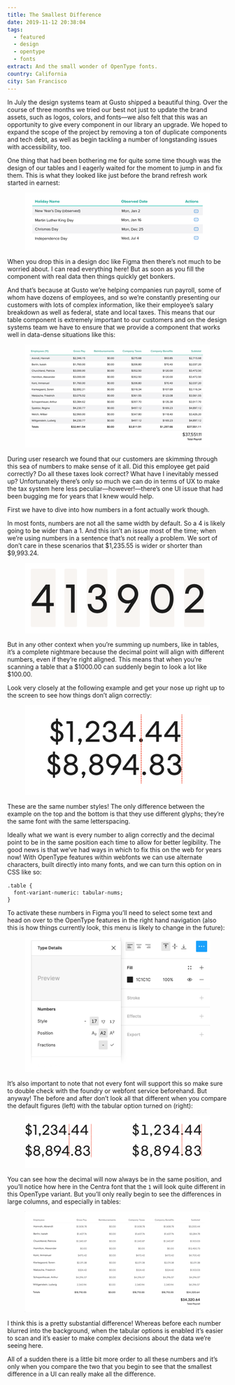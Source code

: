 ```yaml
---
title: The Smallest Difference
date: 2019-11-12 20:38:04
tags:
  - featured
  - design
  - opentype
  - fonts
extract: And the small wonder of OpenType fonts.
country: California
city: San Francisco
---
```


In July the design systems team at Gusto shipped a beautiful thing. Over the course of three months we tried our best not just to update the brand assets, such as logos, colors, and fonts—we also felt that this was an opportunity to give every component in our library an upgrade. We hoped to expand the scope of the project by removing a ton of duplicate components and tech debt, as well as begin tackling a number of longstanding issues with accessibility, too.

One thing that had been bothering me for quite some time though was the design of our tables and I eagerly waited for the moment to jump in and fix them. This is what they looked like just before the brand refresh work started in earnest:

<div class="m-wrapper--full">
  <figure class="m-wrapper--unpadded">
    <img class="chrome-shadow" alt="The table component in the Gusto component library" src="../uploads/table.jpg" loading="lazy" />
  </figure>
</div>

When you drop this in a design doc like Figma then there’s not much to be worried about. I can read everything here! But as soon as you fill the component with real data then things quickly get bonkers.

And that’s because at Gusto we’re helping companies run payroll, some of whom have dozens of employees, and so we’re constantly presenting our customers with lots of complex information, like their employee’s salary breakdown as well as federal, state and local taxes. This means that our table component is extremely important to our customers and on the design systems team we have to ensure that we provide a component that works well in data-dense situations like this:

<div class="m-wrapper--full">
  <figure class="m-wrapper--unpadded">
    <img class="chrome-shadow" alt="The table component with a lot of data" src="../uploads/gusto-table-big.jpg" loading="lazy" />
  </figure>
</div>

During user research we found that our customers are skimming through this sea of numbers to make sense of it all. Did this employee get paid correctly? Do all these taxes look correct? What have I inevitably messed up? Unfortunately there’s only so much we can do in terms of UX to make the tax system here less peculiar—however!—there’s one UI issue that had been bugging me for years that I knew would help.

First we have to dive into how numbers in a font actually work though.

In most fonts, numbers are not all the same width by default. So a 4 is likely going to be wider than a 1. And this isn’t an issue most of the time; when we’re using numbers in a sentence that’s not really a problem. We sort of don’t care in these scenarios that $1,235.55 is wider or shorter than $9,993.24.

<figure>
  <img class="chrome-shadow" alt="An example showing how each number is a different size" src="../uploads/number-widths.png" loading="lazy" />
</figure>

But in any other context when you’re summing up numbers, like in tables, it’s a complete nightmare because the decimal point will align with different numbers, even if they’re right aligned. This means that when you’re scanning a table that a $1000.00 can suddenly begin to look a lot like $100.00.

Look very closely at the following example and get your nose up right up to the screen to see how things don’t align correctly:

<figure>
  <img class="chrome-shadow" alt="Showing how decimals don’t align properly with numbers of different sizes" src="../uploads/decimals.jpg" loading="lazy" />
</figure>

These are the same number styles! The only difference between the example on the top and the bottom is that they use different glyphs; they’re the same font with the same letterspacing.

Ideally what we want is every number to align correctly and the decimal point to be in the same position each time to allow for better legibility. The good news is that we’ve had ways in which to fix this on the web for years now! With OpenType features within webfonts we can use alternate characters, built directly into many fonts, and we can turn this option on in CSS like so:

```
.table {
  font-variant-numeric: tabular-nums;
}
```

To activate these numbers in Figma you’ll need to select some text and head on over to the OpenType features in the right hand navigation (also this is how things currently look, this menu is likely to change in the future):

<figure>
  <img alt="Figma’s OpenType menu" src="../uploads/figma-opentype-example.jpg" loading="lazy" />
</figure>

It’s also important to note that not every font will support this so make sure to double check with the foundry or webfont service beforehand. But anyway! The before and after don’t look all that different when you compare the default figures (left) with the tabular option turned on (right):

<div class="m-wrapper--full">
  <figure class="m-wrapper--unpadded">
    <img alt="Comparing default and tabular numbers" src="../uploads/figure-comparison.png" loading="lazy" />
  </figure>
</div>

You can see how the decimal will now always be in the same position, and you’ll notice how here in the Centra font that the `1` will look quite different in this OpenType variant. But you’ll only really begin to see the differences in large columns, and especially in tables:

<div class="m-wrapper--full">
  <figure class="m-wrapper--unpadded">
    <img class="chrome-shadow" alt="Switching between tabular and regular numbers" src="../uploads/table-animation.gif" loading="lazy" />
  </figure>
</div>

I think this is a pretty substantial difference! Whereas before each number blurred into the background, when the tabular options is enabled it’s easier to scan and it’s easier to make complex decisions about the data we’re seeing here.

All of a sudden there is a little bit more order to all these numbers and it’s only when you compare the two that you begin to see that the smallest difference in a UI can really make all the difference.
